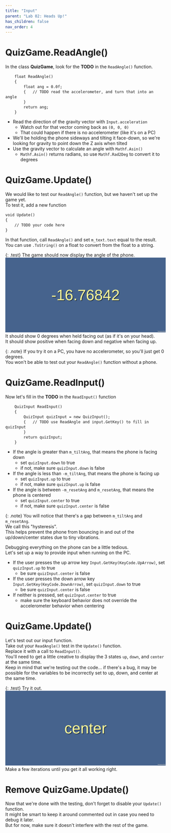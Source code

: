```yaml
---
title: "Input"
parent: "Lab 02: Heads Up!"
has_children: false
nav_order: 4
---
```


# QuizGame.ReadAngle()
In the class **QuizGame**, look for the **TODO** in the `ReadAngle()` function.
```
    float ReadAngle()
    {
        float ang = 0.0f;
        {   // TODO read the accelerometer, and turn that into an angle
        }
        return ang;
    }
```
* Read the direction of the gravity vector with `Input.acceleration`
    * Watch out for that vector coming back as `(0, 0, 0)`
    * That could happen if there is no accelerometer (like it's on a PC)
* We'll be holding the phone sideways and tilting it face-down, so we're looking for gravity to point down the Z axis when tilted
* Use the gravity vector to calculate an angle with `Mathf.Asin()`
    * `Mathf.Asin()` returns radians, so use `Mathf.Rad2Deg` to convert it to degrees

# QuizGame.Update()
We would like to test our `ReadAngle()` function, but we haven't set up the game yet.\
To test it, add a new function
```
void Update()
{
    // TODO your code here
}
```
In that function, call `ReadAngle()` and set `m_text.text` equal to the result.\
You can use `.ToString()` on a float to convert from the float to a string.

{: .test}
The game should now display the angle of the phone.\
![Test Angle](images/lab02/angle.jpg "Test Angle")
It should show 0 degrees when held facing out (as if it's on your head).\
It should show positive when facing down and negative when facing up.

{: .note}
If you try it on a PC, you have no accelerometer, so you'll just get 0 degrees.\
You won't be able to test out your `ReadAngle()` function without a phone.

# QuizGame.ReadInput()
Now let's fill in the **TODO** in the `ReadInput()` function
```
    QuizInput ReadInput()
    {
        QuizInput quizInput = new QuizInput();
        {   // TODO use ReadAngle and input.GetKey() to fill in quizInput
        }
        return quizInput;
    }
```
* If the angle is greater than `m_tiltAng`, that means the phone is facing down
    * set `quizInput.down` to true
    * if not, make sure  `quizInput.down` is false
* If the angle is less than `-m_tiltAng`, that means the phone is facing up
    * set `quizInput.up` to true
    * if not, make sure  `quizInput.up` is false
* If the angle is between `-m_resetAng` and `m_resetAng`, that means the phone is centered
    * set `quizInput.center` to true
    * if not, make sure  `quizInput.center` is false

{: .note}
You will notice that there's a gap between `m_tiltAng` and `m_resetAng`.\
We call this "hysteresis".\
This helps prevent the phone from bouncing in and out of the up/down/center states due to tiny vibrations.

Debugging everything on the phone can be a little tedious.\
Let's set up a way to provide input when running on the PC.
* If the user presses the up arrow key `Input.GetKey(KeyCode.UpArrow)`, set `quizInput.up` to true
    * be sure `quizInput.center` is false
* If the user presses the down arrow key `Input.GetKey(KeyCode.DownArrow)`, set `quizInput.down` to true
    * be sure `quizInput.center` is false
* If neither is pressed, set `quizInput.center` to true
    * make sure the keyboard behavior does not override the accelerometer behavior when centering

# QuizGame.Update()
Let's test out our input function.\
Take out your `ReadAngle()` test in the `Update()` function.\
Replace it with a call to `ReadInput()`.\
You'll need to get a little creative to display the 3 states `up`, `down`, and `center` at the same time.\
Keep in mind that we're testing out the code... if there's a bug, it may be possible for the variables to be incorrectly set to up, down, and center at the same time.

{: .test}
Try it out.\
![Test Input](images/lab02/input.jpg "Test Input")
Make a few iterations until you get it all working right.

# Remove QuizGame.Update()
Now that we're done with the testing, don't forget to disable your `Update()` function.\
It might be smart to keep it around commented out in case you need to debug it later.\
But for now, make sure it doesn't interfere with the rest of the game.